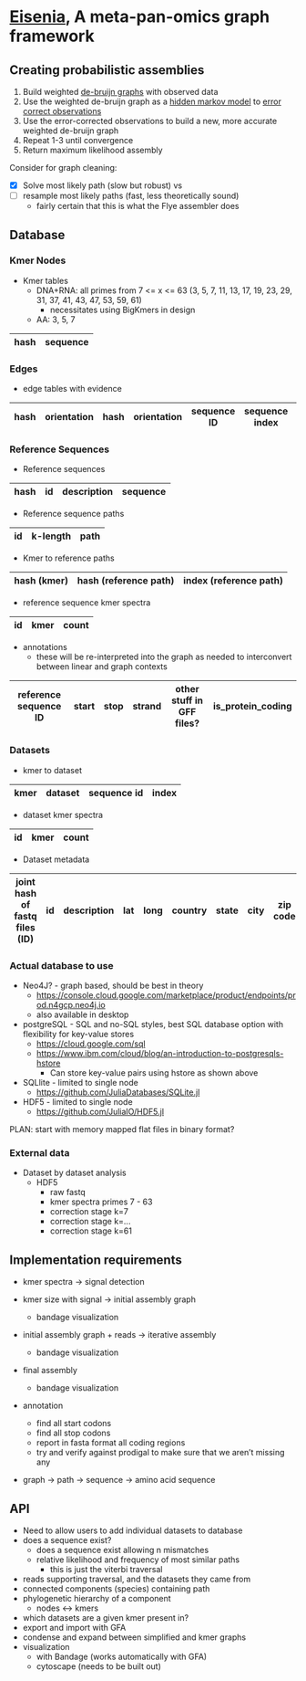 # [Eisenia](https://en.wikipedia.org/wiki/Eisenia_fetida), A meta-pan-omics graph framework

<!-- [![Dev](https://img.shields.io/badge/docs-dev-blue.svg)](https://cameronprybol.gitlab.io/Eisenia.jl/dev) -->
<!-- [![Build Status](https://github.com/cjprybol/Eisenia.jl/badges/master/pipeline.svg)](https://github.com/cjprybol/Eisenia.jl/pipelines) -->
<!-- [![Coverage](https://github.com/cjprybol/Eisenia.jl/badges/master/coverage.svg)](https://github.com/cjprybol/Eisenia.jl/commits/master) -->
<!-- [![Build Status](https://ci.appveyor.com/api/projects/status/github/cjprybol/Eisenia.jl?svg=true)](https://ci.appveyor.com/project/cjprybol/Eisenia-jl) -->
<!-- [![Build Status](https://cloud.drone.io/api/badges/cjprybol/Eisenia.jl/status.svg)](https://cloud.drone.io/cjprybol/Eisenia.jl) -->
<!-- [![Coverage](https://codecov.io/gh/cjprybol/Eisenia.jl/branch/master/graph/badge.svg)](https://codecov.io/gh/cjprybol/Eisenia.jl) -->
<!-- [![ColPrac: Contributor's Guide on Collaborative Practices for Community Packages](https://img.shields.io/badge/ColPrac-Contributor's%20Guide-blueviolet)](https://github.com/SciML/ColPrac) -->

## Creating probabilistic assemblies
1. Build weighted [de-bruijn graphs](https://en.wikipedia.org/wiki/De_Bruijn_graph) with observed data
2. Use the weighted de-bruijn graph as a [hidden markov model](https://en.wikipedia.org/wiki/Hidden_Markov_model) to [error correct observations](https://en.wikipedia.org/wiki/Viterbi_algorithm)
3. Use the error-corrected observations to build a new, more accurate weighted de-bruijn graph
4. Repeat 1-3 until convergence
5. Return maximum likelihood assembly

Consider for graph cleaning:
  - [x] Solve most likely path (slow but robust) vs
  - [ ] resample most likely paths (fast, less theoretically sound)
    - fairly certain that this is what the Flye assembler does


## Database

### Kmer Nodes
- Kmer tables
  - DNA+RNA: all primes from 7 <= x <= 63 (3, 5, 7, 11, 13, 17, 19, 23, 29, 31, 37, 41, 43, 47, 53, 59, 61)
    - necessitates using BigKmers in design
  - AA: 3, 5, 7

| hash | sequence |
|------|----------|

### Edges

- edge tables with evidence

| hash | orientation | hash | orientation | sequence ID | sequence index | reference_or_observation |
|------|-------------|------|-------------|-------------|----------------|--------------------------|

### Reference Sequences

- Reference sequences

| hash | id | description | sequence |
|------|----|-------------|----------|

- Reference sequence paths

| id | k-length | path |
|----|----------|------|

- Kmer to reference paths

| hash (kmer) | hash (reference path) | index (reference path) |
|-------------|-----------------------|------------------------|

- reference sequence kmer spectra

| id | kmer | count |
|----|------|-------|

- annotations
  - these will be re-interpreted into the graph as needed to interconvert between linear and graph contexts

| reference sequence ID | start | stop | strand | other stuff in GFF files? | is_protein_coding |
|-----------------------|-------|------|--------|---------------------------|-------------------|

### Datasets

- kmer to dataset

| kmer | dataset | sequence id | index |
|------|---------|-------------|-------|

- dataset kmer spectra

| id | kmer | count |
|----|------|-------|

- Dataset metadata

| joint hash of fastq files (ID) | id | description | lat | long | country | state | city | zip code | source type |
|--------------------------------|----|-------------|-----|------|---------|-------|------|----------|-------------|

### Actual database to use
- Neo4J? - graph based, should be best in theory
  - https://console.cloud.google.com/marketplace/product/endpoints/prod.n4gcp.neo4j.io
  - also available in desktop
- postgreSQL - SQL and no-SQL styles, best SQL database option with flexibility for key-value stores
  - https://cloud.google.com/sql
  - https://www.ibm.com/cloud/blog/an-introduction-to-postgresqls-hstore
    - Can store key-value pairs using hstore as shown above
- SQLlite - limited to single node
  - https://github.com/JuliaDatabases/SQLite.jl
- HDF5 - limited to single node
  - https://github.com/JuliaIO/HDF5.jl

PLAN: start with memory mapped flat files in binary format?

### External data

- Dataset by dataset analysis
  - HDF5
    - raw fastq
    - kmer spectra primes 7 - 63
    - correction stage k=7
    - correction stage k=...
    - correction stage k=61

## Implementation requirements

- kmer spectra -> signal detection
- kmer size with signal -> initial assembly graph
    - bandage visualization
- initial assembly graph + reads -> iterative assembly
    - bandage visualization
- final assembly
    - bandage visualization
- annotation
    - find all start codons
    - find all stop codons
    - report in fasta format all coding regions
    - try and verify against prodigal to make sure that we aren’t missing any

- graph -> path -> sequence -> amino acid sequence

## API

- Need to allow users to add individual datasets to database
- does a sequence exist?
  - does a sequence exist allowing n mismatches
  - relative likelihood and frequency of most similar paths
    - this is just the viterbi traversal
- reads supporting traversal, and the datasets they came from
- connected components (species) containing path
- phylogenetic hierarchy of a component
  - nodes <-> kmers
- which datasets are a given kmer present in?
- export and import with GFA
- condense and expand between simplified and kmer graphs
- visualization 
  - with Bandage (works automatically with GFA)
  - cytoscape (needs to be built out)

